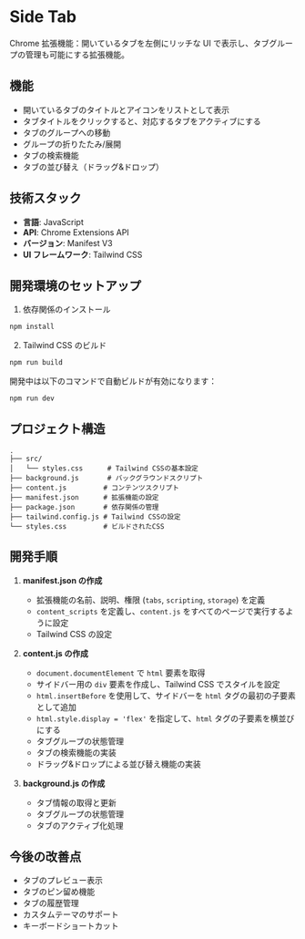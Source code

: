 # Side Tab

Chrome 拡張機能：開いているタブを左側にリッチな UI で表示し、タブグループの管理も可能にする拡張機能。

## 機能

- 開いているタブのタイトルとアイコンをリストとして表示
- タブタイトルをクリックすると、対応するタブをアクティブにする
- タブのグループへの移動
- グループの折りたたみ/展開
- タブの検索機能
- タブの並び替え（ドラッグ&ドロップ）

## 技術スタック

- **言語**: JavaScript
- **API**: Chrome Extensions API
- **バージョン**: Manifest V3
- **UI フレームワーク**: Tailwind CSS

## 開発環境のセットアップ

1. 依存関係のインストール

```bash
npm install
```

2. Tailwind CSS のビルド

```bash
npm run build
```

開発中は以下のコマンドで自動ビルドが有効になります：

```bash
npm run dev
```

## プロジェクト構造

```
.
├── src/
│   └── styles.css      # Tailwind CSSの基本設定
├── background.js       # バックグラウンドスクリプト
├── content.js         # コンテンツスクリプト
├── manifest.json      # 拡張機能の設定
├── package.json       # 依存関係の管理
├── tailwind.config.js # Tailwind CSSの設定
└── styles.css         # ビルドされたCSS
```

## 開発手順

1. **manifest.json の作成**

   - 拡張機能の名前、説明、権限 (`tabs`, `scripting`, `storage`) を定義
   - `content_scripts` を定義し、`content.js` をすべてのページで実行するように設定
   - Tailwind CSS の設定

2. **content.js の作成**

   - `document.documentElement` で `html` 要素を取得
   - サイドバー用の `div` 要素を作成し、Tailwind CSS でスタイルを設定
   - `html.insertBefore` を使用して、サイドバーを `html` タグの最初の子要素として追加
   - `html.style.display = 'flex'` を指定して、`html` タグの子要素を横並びにする
   - タブグループの状態管理
   - タブの検索機能の実装
   - ドラッグ&ドロップによる並び替え機能の実装

3. **background.js の作成**
   - タブ情報の取得と更新
   - タブグループの状態管理
   - タブのアクティブ化処理

## 今後の改善点

- タブのプレビュー表示
- タブのピン留め機能
- タブの履歴管理
- カスタムテーマのサポート
- キーボードショートカット
